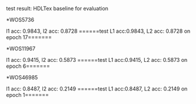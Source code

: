 test result:
HDLTex baseline for evaluation

*WOS5736

l1 acc: 0.9843,  l2 acc: 0.8728 
======test L1 acc:0.9843, L2 acc: 0.8728 on epoch 17=======


*WOS11967

l1 acc: 0.9415,  l2 acc: 0.5873 
======test L1 acc:0.9415, L2 acc: 0.5873 on epoch 6=======



*WOS46985

l1 acc: 0.8487,  l2 acc: 0.2149 
======test L1 acc:0.8487, L2 acc: 0.2149 on epoch 1=======


